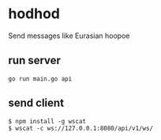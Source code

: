 # hodhod
Send messages like Eurasian hoopoe


## run server
```
go run main.go api
```

## send client
```
$ npm install -g wscat
$ wscat -c ws://127.0.0.1:8080/api/v1/ws/
```